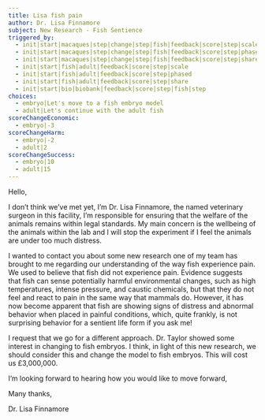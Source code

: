 ```yaml
---
title: Lisa fish pain
author: Dr. Lisa Finnamore
subject: New Research - Fish Sentience
triggered_by:
  - init|start|macaques|step|change|step|fish|feedback|score|step|scale
  - init|start|macaques|step|change|step|fish|feedback|score|step|phased
  - init|start|macaques|step|change|step|fish|feedback|score|step|share
  - init|start|fish|adult|feedback|score|step|scale
  - init|start|fish|adult|feedback|score|step|phased
  - init|start|fish|adult|feedback|score|step|share
  - init|start|bio|biobank|feedback|score|step|fish|step
choices:
  - embryo|Let's move to a fish embryo model
  - adult|Let's continue with the adult fish
scoreChangeEconomic:
  - embryo|-3
scoreChangeHarm:
  - embryo|-2
  - adult|2
scoreChangeSuccess:
  - embryo|10
  - adult|15
---
```


Hello,

I don’t think we’ve met yet, I’m Dr. Lisa Finnamore, the named veterinary surgeon in this facility, I’m responsible for ensuring that the welfare of the animals remains within legal standards. My main concern is the wellbeing of the animals within the lab and I will stop the experiment if I feel the animals are under too much distress.

I wanted to contact you about some new research one of my team has brought to me regarding our understanding of the way fish experience pain. We used to believe that fish did not experience pain. Evidence suggests that fish can sense potentially harmful environmental changes, such as high temperatures, intense pressure, and caustic chemicals, but that they do not feel and react to pain in the same way that mammals do. However, it has now become apparent that fish are showing signs of distress and abnormal behavior when placed in painful conditions, which, quite frankly, is not surprising behavior for a sentient life form if you ask me!

I request that we go for a different approach. Dr. Taylor showed some interest in changing to fish embryos. I think, in light of this new research, we should consider this and change the model to fish embryos. This will cost us £3,000,000.

I’m looking forward to hearing how you would like to move forward,

Many thanks,

Dr. Lisa Finnamore
